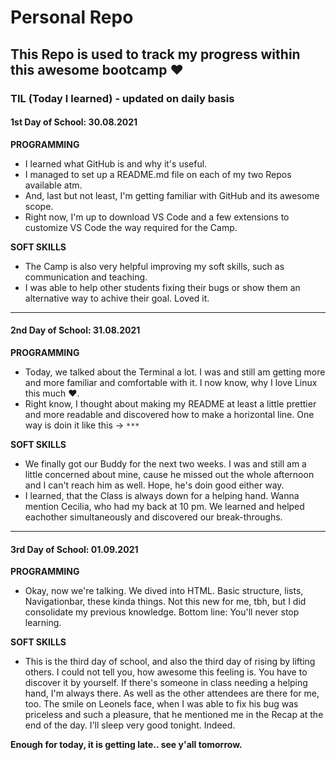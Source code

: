 # Personal Repo

## This Repo is used to track my progress within this awesome bootcamp ♥️

### TIL (Today I learned) - updated on daily basis
#### 1st Day of School: 30.08.2021

**PROGRAMMING**
- I learned what GitHub is and why it's useful. 
- I managed to set up a README.md file on each of my two Repos available atm.
- And, last but not least, I'm getting familiar with GitHub and its awesome scope.
- Right now, I'm up to download VS Code and a few extensions to customize VS Code the way required for the Camp.

**SOFT SKILLS**
- The Camp is also very helpful improving my soft skills, such as communication and teaching.
- I was able to help other students fixing their bugs or show them an alternative way to achive their goal. Loved it.

***

#### 2nd Day of School: 31.08.2021

**PROGRAMMING**
- Today, we talked about the Terminal a lot. I was and still am getting more and more familiar and comfortable with it. I now know, why I love Linux this much ❤️.
- Right know, I thought about making my README at least a little prettier and more readable and discovered how to make a horizontal line. One way is doin it like this -> `***`

**SOFT SKILLS**
- We finally got our Buddy for the next two weeks. I was and still am a little concerned about mine, cause he missed out the whole afternoon and I can't reach him as well. Hope, he's doin good either way.
- I learned, that the Class is always down for a helping hand. Wanna mention Cecilia, who had my back at 10 pm. We learned and helped eachother simultaneously and discovered our break-throughs.

***

#### 3rd Day of School: 01.09.2021

**PROGRAMMING**
- Okay, now we're talking. We dived into HTML. Basic structure, lists, Navigationbar, these kinda things. Not this new for me, tbh, but I did consolidate my previous knowledge. Bottom line: You'll never stop learning.

**SOFT SKILLS**
- This is the third day of school, and also the third day of rising by lifting others. I could not tell you, how awesome this feeling is. You have to discover it by yourself. If there's someone in class needing a helping hand, I'm always there. As well as the other attendees are there for me, too. The smile on Leonels face, when I was able to fix his bug was priceless and such a pleasure, that he mentioned me in the Recap at the end of the day. I'll sleep very good tonight. Indeed.


**Enough for today, it is getting late.. see y'all tomorrow.**
